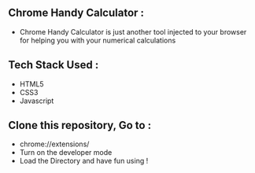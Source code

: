 ## Chrome Handy Calculator : 
- Chrome Handy Calculator is just another tool injected to your browser for helping you with your numerical calculations

## Tech Stack Used :
-  HTML5
- CSS3
- Javascript

## Clone this repository, Go to :
- chrome://extensions/
- Turn on the developer mode
- Load the Directory and have fun using !